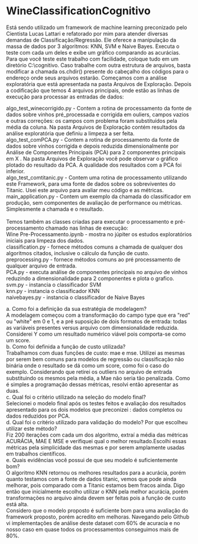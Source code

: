 # WineClassificationCognitivo
Está sendo utilizado um framework de machine learning preconizado pelo Cientista Lucas Lattari e refatorado por mim para atender diversas demandas de Classificação/Regressão. Ele oferece a manipulação da massa de dados por 3 algoritmos: KNN, SVM e Naive Bayes. Executa o teste com cada um deles e exibe um gráfico comparando as acurácias.
Para que você teste este trabalho com facilidade, coloque tudo em um diretório C:\cognitivo. Caso trabalhe com outra estrutura de arquivos, basta modificar a chamada os.chdir() presente do cabeçalho dos códigos para o endereço onde seus arquivos estarão.
Começamos com a análise exploratória que está apresentada na pasta Arquivos de Exploração. Depois a codificação que temos 4 arquivos principais, onde estão as linhas de execução para processar as entradas de dados:<br/>

  algo_test_winecorrigido.py - Contem a rotina de processamento da fonte de dados sobre vinhos pré_processada e corrigida em ouliers, campos vazios e outras correções: os campos com problema foram substituídos pela média da coluna. Na pasta Arquivos de Exploração contém resultados da análise exploratória que definiu a limpeza a ser feita.<br/>
  algo_test_comPCA.py - Contem a rotina de processamento da fonte de dados sobre vinhos corrigida e depois reduzida dimensionalmente por Análise de Componentes Principais (PCA) para 2 componentes principais em X . Na pasta Arquivos de Exploração você pode observar o gráfico plotado do resultado da PCA. A qualidade dos resultados com a PCA foi inferior.<br/>
  algo_test_comtitanic.py - Contem uma rotina de processamento utilizando este Framework, para uma fonte de dados sobre os sobreviventes do Titanic. Usei este arquivo para avaliar meu código e as métricas.<br/>
  main_application.py - Contem um exemplo da chamada do classificador em produção, sem componentes de avaliação de performance ou métricas. Simplesmente a chamada e o resultado.<br/><br/>
  Temos também as classes criadas para executar o processamento e pré-processamento chamado nas linhas de execução:<br/>
  Wine Pre-Processamento.ipynb - mostra no júpiter os estudos exploratórios iniciais para limpeza dos dados.<br/>
  classification.py - fornece métodos comuns a chamada de qualquer dos algoritmos citados, inclusive o cálculo da função de custo.<br/>
  preprocessing.py - fornece métodos comuns ao pré processamento de qualquer arquivo de entrada.<br/>
  PCA.py - executa análise de componentes principais no arquivo de vinhos reduzindo a dimensionalidade para 2 componentes e plota o grafico.<br/>
  svm.py - instancia o classificador SVM<br/>
  knn.py - instancia o classificador KNN<br/>
  naivebayes.py - instancia o classificador de Naive Bayes <br/>
  
  a. Como foi a definição da sua estratégia de modelagem? <br/>
  A modelagem começou com a transformação do campo type que era "red" ou "white"  em 0 e 1, e a pré suposição de dois formatos de        entrada: todas as variáveis presentes versus arquivo com dimensionalidade reduzida. Considerei Y como um resultado numérico viável pois 
  comporta-se como um score.<br/>
   b. Como foi definida a função de custo utilizada?<br/>
  Trabalhamos com duas funções de custo: mae e mse. Utilizei as mesmas por serem bem comuns para modelos de regressão ou classificação     não binária onde o resultado se dá como um score, como foi o caso do exemplo. Considerando que retirei os outliers no arquivo de entrada substituindo os mesmos pela média, a Mae não seria tão penalizada. Como é simples a programação dessas métricas, resolvi então apresentar as duas.<br/>
  c. Qual foi o critério utilizado na seleção do modelo final?<br/>
  Selecionei o modelo final após os testes feitos e avaliação dos resultados apresentado para os dois modelos que preconizei : dados completos ou dados reduzidos por PCA.<br/>
  d. Qual foi o critério utilizado para validação do modelo? Por que escolheu utilizar este método?<br/>
  Fiz 200 iterações com cada um dos algoritmo, extraí a média das métricas ACURÁCIA, MAE E MSE e verifiquei qual o melhor resultado.Escolhi essas métricas pela simplicidade das mesmas e por serem amplamente usadas em trabalhos científicos.<br/>
  e. Quais evidências você possui de que seu modelo é suficientemente bom?<br/>
  O algoritmo KNN retornou os melhores resultados para a acurácia, porém quanto testamos com a fonte de dados titanic, vemos que pode ainda melhorar, pois comparado com a Titanic estamos bem fracos ainda. Digo então que inicialmente escolho utilizar o KNN pela melhor acurácia, porém transformações no arquivo ainda devem ser feitas pois a função de custo está alta.<br/>
  Considero que o modelo proposto é suficiente bom para uma avaliação do framework proposto, porém acredito em melhoras. Navegando pelo Github vi implementações de análise deste dataset com 60% de acuracia e no nosso caso em quase todos os processamentos conseguimos mais de 80%.
  


  
  
  


